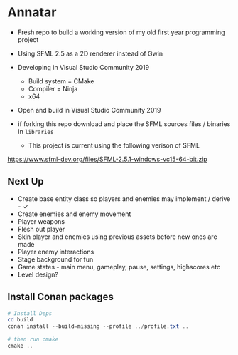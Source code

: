 # Annatar

- Fresh repo to build a working version of my old first year programming project
- Using SFML 2.5 as a 2D renderer instead of Gwin

- Developing in Visual Studio Community 2019
  - Build system = CMake
  - Compiler = Ninja
  - x64

- Open and build in Visual Studio Community 2019

- if forking this repo download and place the SFML sources files / binaries in `libraries`
  - This project is current using the following verison of SFML

https://www.sfml-dev.org/files/SFML-2.5.1-windows-vc15-64-bit.zip


## Next Up

- Create base entity class so players and enemies may implement / derive - ✓
- Create enemies and enemy movement
- Player weapons
- Flesh out player 
- Skin player and enemies using previous assets before new ones are made
- Player enemy interactions
- Stage background for fun
- Game states - main menu, gameplay, pause, settings, highscores etc
- Level design?

## Install Conan packages

```Powershell
# Install Deps
cd build
conan install --build=missing --profile ../profile.txt ..     

# then run cmake
cmake ..
```